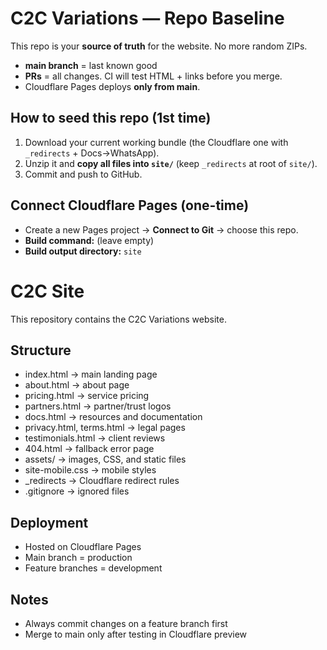 # C2C Variations — Repo Baseline

This repo is your **source of truth** for the website. No more random ZIPs.
- **main branch** = last known good
- **PRs** = all changes. CI will test HTML + links before you merge.
- Cloudflare Pages deploys **only from main**.

## How to seed this repo (1st time)
1. Download your current working bundle (the Cloudflare one with `_redirects` + Docs→WhatsApp).
2. Unzip it and **copy all files into `site/`** (keep `_redirects` at root of `site/`).
3. Commit and push to GitHub.

## Connect Cloudflare Pages (one-time)
- Create a new Pages project → **Connect to Git** → choose this repo.
- **Build command:** (leave empty)
- **Build output directory:** `site`
# C2C Site

This repository contains the C2C Variations website.

## Structure
- index.html → main landing page
- about.html → about page
- pricing.html → service pricing
- partners.html → partner/trust logos
- docs.html → resources and documentation
- privacy.html, terms.html → legal pages
- testimonials.html → client reviews
- 404.html → fallback error page
- assets/ → images, CSS, and static files
- site-mobile.css → mobile styles
- _redirects → Cloudflare redirect rules
- .gitignore → ignored files

## Deployment
- Hosted on Cloudflare Pages
- Main branch = production
- Feature branches = development

## Notes
- Always commit changes on a feature branch first
- Merge to main only after testing in Cloudflare preview

